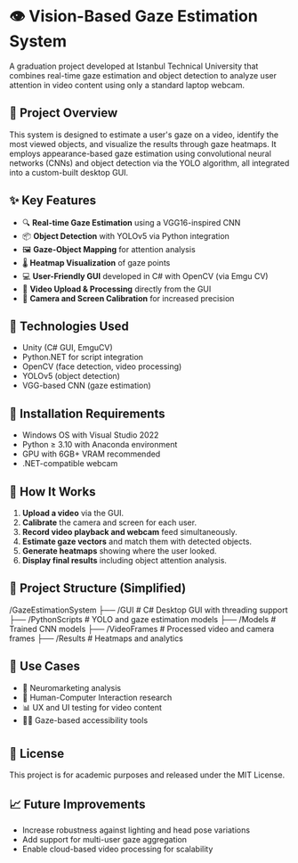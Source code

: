# 👁️ Vision-Based Gaze Estimation System

A graduation project developed at Istanbul Technical University that combines real-time gaze estimation and object detection to analyze user attention in video content using only a standard laptop webcam.

## 📌 Project Overview

This system is designed to estimate a user's gaze on a video, identify the most viewed objects, and visualize the results through gaze heatmaps. It employs appearance-based gaze estimation using convolutional neural networks (CNNs) and object detection via the YOLO algorithm, all integrated into a custom-built desktop GUI.

## ✨ Key Features

- 🔍 **Real-time Gaze Estimation** using a VGG16-inspired CNN
- 📦 **Object Detection** with YOLOv5 via Python integration
- 🖼️ **Gaze-Object Mapping** for attention analysis
- 🌡️ **Heatmap Visualization** of gaze points
- 💻 **User-Friendly GUI** developed in C# with OpenCV (via Emgu CV)
- 🎥 **Video Upload & Processing** directly from the GUI
- 🎯 **Camera and Screen Calibration** for increased precision

## 🧠 Technologies Used

- Unity (C# GUI, EmguCV)
- Python.NET for script integration
- OpenCV (face detection, video processing)
- YOLOv5 (object detection)
- VGG-based CNN (gaze estimation)

## 🔧 Installation Requirements

- Windows OS with Visual Studio 2022
- Python ≥ 3.10 with Anaconda environment
- GPU with 6GB+ VRAM recommended
- .NET-compatible webcam

## 🚀 How It Works

1. **Upload a video** via the GUI.
2. **Calibrate** the camera and screen for each user.
3. **Record video playback and webcam** feed simultaneously.
4. **Estimate gaze vectors** and match them with detected objects.
5. **Generate heatmaps** showing where the user looked.
6. **Display final results** including object attention analysis.

## 📂 Project Structure (Simplified)
/GazeEstimationSystem
├── /GUI # C# Desktop GUI with threading support
├── /PythonScripts # YOLO and gaze estimation models
├── /Models # Trained CNN models
├── /VideoFrames # Processed video and camera frames
├── /Results # Heatmaps and analytics


## 🧪 Use Cases

- 🎯 Neuromarketing analysis
- 🧪 Human-Computer Interaction research
- 📊 UX and UI testing for video content
- 🧑‍💻 Gaze-based accessibility tools

#
## 📃 License

This project is for academic purposes and released under the MIT License.

## 📈 Future Improvements

- Increase robustness against lighting and head pose variations
- Add support for multi-user gaze aggregation
- Enable cloud-based video processing for scalability

